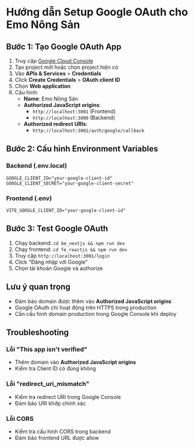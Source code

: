 # Hướng dẫn Setup Google OAuth cho Emo Nông Sản

## Bước 1: Tạo Google OAuth App

1. Truy cập [Google Cloud Console](https://console.cloud.google.com/)
2. Tạo project mới hoặc chọn project hiện có
3. Vào **APIs & Services** > **Credentials**
4. Click **Create Credentials** > **OAuth client ID**
5. Chọn **Web application**
6. Cấu hình:
   - **Name**: Emo Nông Sản
   - **Authorized JavaScript origins**: 
     - `http://localhost:3001` (Frontend)
     - `http://localhost:3000` (Backend)
   - **Authorized redirect URIs**:
     - `http://localhost:3001/auth/google/callback`

## Bước 2: Cấu hình Environment Variables

### Backend (.env.local)
```env
GOOGLE_CLIENT_ID="your-google-client-id"
GOOGLE_CLIENT_SECRET="your-google-client-secret"
```

### Frontend (.env)
```env
VITE_GOOGLE_CLIENT_ID="your-google-client-id"
```

## Bước 3: Test Google OAuth

1. Chạy backend: `cd be_nextjs && npm run dev`
2. Chạy frontend: `cd fe_reactjs && npm run dev`
3. Truy cập `http://localhost:3001/login`
4. Click "Đăng nhập với Google"
5. Chọn tài khoản Google và authorize

## Lưu ý quan trọng

- Đảm bảo domain được thêm vào **Authorized JavaScript origins**
- Google OAuth chỉ hoạt động trên HTTPS trong production
- Cần cấu hình domain production trong Google Console khi deploy

## Troubleshooting

### Lỗi "This app isn't verified"
- Thêm domain vào **Authorized JavaScript origins**
- Kiểm tra Client ID có đúng không

### Lỗi "redirect_uri_mismatch"
- Kiểm tra redirect URI trong Google Console
- Đảm bảo URI khớp chính xác

### Lỗi CORS
- Kiểm tra cấu hình CORS trong backend
- Đảm bảo frontend URL được allow
